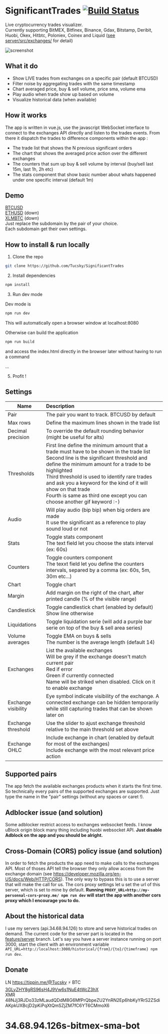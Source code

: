 # SignificantTrades [![Build Status](https://travis-ci.org/Tucsky/SignificantTrades.svg?branch=master)](https://travis-ci.org/Tucsky/SignificantTrades)
Live cryptocurrency trades visualizer.<br>
Currently supporting BitMEX, Bitfinex, Binance, Gdax, Bitstamp, Deribit, Huobi, Okex, Hitbtc, Poloniex, Coinex and Liquid ([see server/src/exchanges/](server/src/exchanges) for detail)

![screenshot](https://i.imgur.com/nHJxsdL.gif)

## What it do
- Show LIVE trades from exchanges on a specific pair (default BTCUSD)
- Filter noise by aggregating trades with the same timestamp
- Chart averaged price, buy & sell volume, price sma, volume ema
- Play audio when trade show up based on volume
- Visualize historical data (when available)

## How it works
The app is written in vue.js, use the javascript WebSocket interface to connect to the exchanges API directly and listen to the trades events. From there it dispatch the trades to difference components within the app :
- The trade list that shows the N previous significant orders
- The chart that shows the averaged price action over the different exchanges
- The counters that sum up buy & sell volume by interval (buy/sell last 15m, last 1h, 2h etc)
- The stats component that show basic number about whats happened under one specific interval (default 1m)

## Demo 
[BTCUSD](https://btcusd.34.68.94.126/)<br>
[ETHUSD](https://ethusd.34.68.94.126/) (down)<br>
[XLMBTC](https://xlmbtc.34.68.94.126/) (down)<br>
Just replace the subdomain by the pair of your choice.<br>
Each subdomain get their own settings.

## How to install & run locally
1. Clone the repo

```bash
git clone https://github.com/Tucsky/SignificantTrades
```

2. Install dependencies

```bash
npm install
```

3. Run dev mode

Dev mode is
```bash
npm run dev
```
This will automatically open a browser window at localhost:8080

Otherwise can build the application
```bash
npm run build
```
and access the index.html directly in the browser later without having to run a command

...

5. Profit !

## Settings
|Name|Description|
|----|:-----------|
|Pair|The pair you want to track. BTCUSD by default| 
|Max rows|Define the maximum lines shown in the trade list| 
|Decimal precision|To override the default rounding behavior (might be useful for alts)| 
|Thresholds|First line define the minimum amount that a trade must have to be shown in the trade list<br>Second line is the significant threshold and define the minimum amount for a trade to be highlighted<br>Third threshold is used to identify rare trades and ask you a keyword for the kind of it will show on that trade<br>Fourth is same as third one except you can choose another gif keyword :-)|
|Audio|Will play audio (bip bip) when big orders are made<br>It use the significant as a reference to play sound loud or not|
|Stats|Toggle stats component<br>The text field let you choose the stats interval (ex: 60s)|
|Counters|Toggle counters component<br>The texxt field let you define the counters intervals, separed by a comma (ex: 60s, 5m, 30m etc...)|
|Chart|Toggle chart|
|Margin|Add margin on the right of the chart, after printed candle (% of the visible range)|
|Candlestick|Toggle candlestick chart (enabled by default)<br>Show line otherwise|
|Liquidations|Toggle liquidation serie (will add a purple bar serie on top of the buy & sell area series)|
|Volume averages|Toggle EMA on buys & sells<br>The number is the average length (default 14)|
|Exchanges|List the available exchanges<br>Will be grey if the exchange doesn't match current pair<br>Red if error<br>Green if currently connected<br>Name will be striked when disabled. Click on it to enable exchange|
|Exchange visibility|Eye symbol indicate visibility of the exchange. A connected exchange can be hidden temporarily while still capturing trades that can be shown later on|
|Exchange threshold|Use the slider to ajust exchange threshold relative to the main threshold set above|
|Exchange OHLC|Include exchange in chart (enabled by default for most of the exchanges)<br>Include exchange with the most relevant price action|

## Supported pairs
The app fetch the available exchanges products when it starts the first time. So technically every pairs of the supported exchanges are supported. Just type the name in the "pair" settings (without any spaces or caret !).

## Adblocker issue (and solution)
Some adblocker restrict access to exchanges websocket feeds.
I know uBlock origin block many thing including huobi websocket API.
**Just disable Adblock on the app and you should be alright.**

## Cross-Domain (CORS) policy issue (and solution)
In order to fetch the products the app need to make calls to the exchanges API. Most of thoses API tell the browser they only allow access from the exchange domain (see https://developer.mozilla.org/en-US/docs/Web/HTTP/CORS). The only way to bypass this is to use a server that will make the call for us. The cors proxy settings let u set the url of this server, which is set to mine by default.
**Running `PROXY_URL=http://my-personnal-cors-proxy.me/ npm run dev` will start the app with another cors proxy which I encourage you to do.**

## About the historical data
I use my servers (api.34.68.94.126) to store and serve historical trades on demand.
The current code for the server part is located in the [feature/server](https://github.com/Tucsky/SignificantTrades/tree/feature/server) branch.
Let's say you have a server instance running on port 3000, start the client with an environment variable `API_URL=http://localhost:3000/historical/{from}/{to}/{timeframe} npm run dev`.

## Donate
LN https://tippin.me/@Tucsky ⚡️
BTC [3GLyZHY8gRS96sH4J9Vw6s1NuE4tWcZ3hX](bitcoin:3GLyZHY8gRS96sH4J9Vw6s1NuE4tWcZ3hX)<br>
XMR 48NJj3RJDo33zMLaudQDdM8G6MfPrQbpeZU2YnRN2Ep6hbKyYRrS2ZSdiAKpkUXBcjD2pKiPqXtQmSZjZM7fC6YT6CMmoX6
# 34.68.94.126s-bitmex-sma-bot
